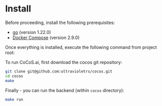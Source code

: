 # Install

Before proceeding, install the following prerequisites:

- [go](https://go.dev/doc/install) (version 1.22.0)
- [Docker Compose](https://docs.docker.com/compose/install/) (version 2.9.0)

Once everything is installed, execute the following command from project root:

To run CoCoS.ai, first download the cocos git repository:

```bash
git clone git@github.com:ultravioletrs/cocos.git
cd cocos
make
```

Finally - you can run the backend (within `cocos` directory):

```bash
make run
```
